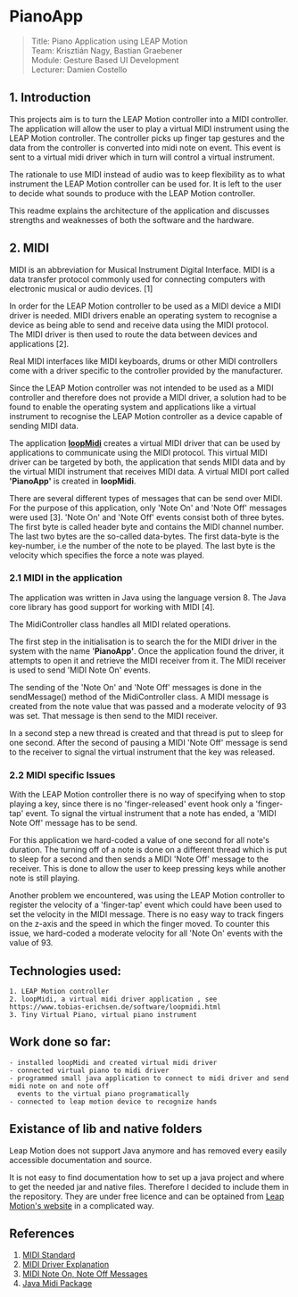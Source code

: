 # PianoApp
>Title: Piano Application using LEAP Motion  
Team: Krisztián Nagy, Bastian Graebener  
Module: Gesture Based UI Development  
Lecturer: Damien Costello  

## 1. Introduction

This projects aim is to turn the LEAP Motion controller into a MIDI controller.   
The application will allow the user to play a virtual MIDI instrument using the LEAP Motion controller.
The controller picks up finger tap gestures and the data from the controller
is converted into midi note on event. This event is sent to
a virtual midi driver which in turn will control a virtual instrument.

The rationale to use MIDI instead of audio was to keep flexibility as to what instrument the LEAP Motion controller can
be used for. It is left to the user to decide what sounds to produce with the LEAP Motion controller.
 
This readme explains the architecture of the application and discusses strengths and weaknesses of both the software and the hardware.

## 2. MIDI
MIDI is an abbreviation for Musical Instrument Digital Interface. MIDI is a data transfer protocol commonly used for
connecting computers with electronic musical or audio devices. [1]    

In order for the LEAP Motion controller to be used as a MIDI device a MIDI driver is needed. MIDI drivers enable an
operating system to recognise a device as being able to send and receive data using the MIDI protocol.  
The MIDI driver is then used to route the data between devices and applications [2].

Real MIDI interfaces like MIDI keyboards, drums or other MIDI controllers come with a driver specific to the controller 
provided by the manufacturer. 
 
Since the LEAP Motion controller was not intended to be used as a MIDI controller and therefore does not provide a 
MIDI driver, a solution had to be found to enable the operating system and applications like a virtual instrument
to recognise the LEAP Motion controller as a device capable of sending MIDI data.  

The application [**loopMidi**](https://www.tobias-erichsen.de/software/loopmidi.html) creates a virtual MIDI driver that
can be used by applications to communicate using the MIDI protocol.  This virtual MIDI driver can be targeted by both, the 
application that sends MIDI data and by the virtual MIDI instrument that receives MIDI data. A virtual MIDI port called 
__'PianoApp'__  is created in **loopMidi**. 

There are several different types of messages that can be send over MIDI. For the purpose of this application, only
'Note On' and 'Note Off' messages were used [3]. 'Note On' and 'Note Off' events consist both of three bytes. The first byte
is called header byte and contains the MIDI channel number. The last two bytes are the so-called data-bytes. The first 
data-byte is the key-number, i.e the number of the note to be played. The last byte is the velocity which specifies 
the force a note was played.

### 2.1 MIDI in the application
The application was written in Java using the language version 8. The Java core library has good support for working
with MIDI [4].

The MidiController class handles all MIDI related operations. 

The first step in the initialisation is to search the for the MIDI driver in the system with the name '__PianoApp'__. Once
the application found the driver, it attempts to open it and retrieve the MIDI receiver from it. The MIDI receiver is used to send 
'MIDI Note On' events.

The sending of the 'Note On' and 'Note Off' messages is done in the sendMessage() method of the MidiController class.
A MIDI message is created from the note value that was passed and a moderate velocity of 93 was set. That message
is then send to the MIDI receiver. 

In a second step a new thread is created and that thread is put to sleep for one second. After the second of pausing
a MIDI 'Note Off' message is send to the receiver to signal the virtual instrument that the key was released.


### 2.2 MIDI specific Issues 
With the LEAP Motion controller there is no way of specifying when to stop playing a key, since there is no 
'finger-released' event hook only a 'finger-tap' event. To signal the virtual instrument that a note has ended, 
a 'MIDI Note Off' message has to be send. 

For this application we hard-coded a value of one second for all note's duration. The turning off of a note is done on a
different thread which is put to sleep for a second and then sends a MIDI 'Note Off' message to the receiver. This is
done to allow the user to keep pressing keys while another note is still playing.

Another problem we encountered, was using the LEAP Motion controller to register the velocity of a 'finger-tap' event which
could have been used to set the velocity in the MIDI message. There is no easy way to track fingers on the z-axis and 
the speed in which the finger moved. To counter this issue,  we hard-coded a moderate velocity for all 'Note On' events 
with the value of 93.

## Technologies used:
    1. LEAP Motion controller
    2. loopMidi, a virtual midi driver application , see https://www.tobias-erichsen.de/software/loopmidi.html
    3. Tiny Virtual Piano, virtual piano instrument 
   

## Work done so far:
    - installed loopMidi and created virtual midi driver
    - connected virtual piano to midi driver
    - programmed small java application to connect to midi driver and send midi note on and note off 
      events to the virtual piano programatically
    - connected to leap motion device to recognize hands

## Existance of lib and native folders
Leap Motion does not support Java anymore and has removed every easily accessible documentation and source. 

It is not easy to find documentation how to set up a java project and where to get the needed jar and native files. Therefore I decided to include them in the repository. They are under free licence and can be optained from [Leap Motion's website](https://www.leapmotion.com/setup/desktop/windows/) in a complicated way.

## References
1. [MIDI Standard](https://www.midi.org/specifications)
1. [MIDI Driver Explanation](https://www.sweetwater.com/insync/midi-driver/)
1. [MIDI Note On, Note Off Messages](http://tonalsoft.com/pub/pitch-bend/pitch.2005-08-31.17-00.aspx)
1. [Java Midi Package](https://docs.oracle.com/javase/tutorial/sound/overview-MIDI.html)